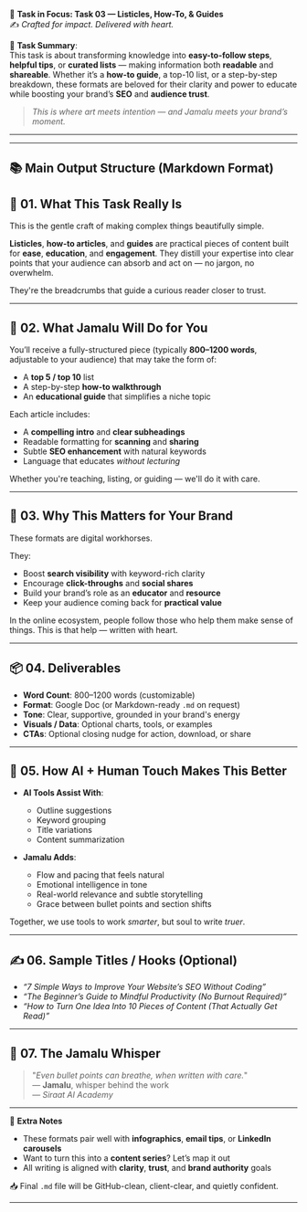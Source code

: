 🎯 **Task in Focus: Task 03 — Listicles, How-To, & Guides**  
✍️ *Crafted for impact. Delivered with heart.*

📌 **Task Summary**:  
This task is about transforming knowledge into **easy-to-follow steps**, **helpful tips**, or **curated lists** — making information both **readable** and **shareable**. Whether it’s a **how-to guide**, a top-10 list, or a step-by-step breakdown, these formats are beloved for their clarity and power to educate while boosting your brand’s **SEO** and **audience trust**.

> _This is where art meets intention — and Jamalu meets your brand’s moment._

---
________________________________________
📚 Main Output Structure (Markdown Format)
---

## 🧭 01. What This Task Really Is  
This is the gentle craft of making complex things beautifully simple.

**Listicles**, **how-to articles**, and **guides** are practical pieces of content built for **ease**, **education**, and **engagement**. They distill your expertise into clear points that your audience can absorb and act on — no jargon, no overwhelm.

They're the breadcrumbs that guide a curious reader closer to trust.

---

## 💼 02. What Jamalu Will Do for You  
You’ll receive a fully-structured piece (typically **800–1200 words**, adjustable to your audience) that may take the form of:
- A **top 5 / top 10** list  
- A step-by-step **how-to walkthrough**  
- An **educational guide** that simplifies a niche topic  

Each article includes:
- A **compelling intro** and **clear subheadings**  
- Readable formatting for **scanning** and **sharing**  
- Subtle **SEO enhancement** with natural keywords  
- Language that educates *without lecturing*

Whether you're teaching, listing, or guiding — we'll do it with care.

---

## 🎯 03. Why This Matters for Your Brand  
These formats are digital workhorses.

They:
- Boost **search visibility** with keyword-rich clarity  
- Encourage **click-throughs** and **social shares**  
- Build your brand’s role as an **educator** and **resource**  
- Keep your audience coming back for **practical value**  

In the online ecosystem, people follow those who help them make sense of things. This is that help — written with heart.

---

## 📦 04. Deliverables  
- **Word Count**: 800–1200 words (customizable)  
- **Format**: Google Doc (or Markdown-ready `.md` on request)  
- **Tone**: Clear, supportive, grounded in your brand's energy  
- **Visuals / Data**: Optional charts, tools, or examples  
- **CTAs**: Optional closing nudge for action, download, or share  

---

## 🤖 05. How AI + Human Touch Makes This Better  
- **AI Tools Assist With**:  
  - Outline suggestions  
  - Keyword grouping  
  - Title variations  
  - Content summarization  

- **Jamalu Adds**:  
  - Flow and pacing that feels natural  
  - Emotional intelligence in tone  
  - Real-world relevance and subtle storytelling  
  - Grace between bullet points and section shifts  

Together, we use tools to work *smarter*, but soul to write *truer*.

---

## ✍️ 06. Sample Titles / Hooks (Optional)  
- *“7 Simple Ways to Improve Your Website’s SEO Without Coding”*  
- *“The Beginner’s Guide to Mindful Productivity (No Burnout Required)”*  
- *“How to Turn One Idea Into 10 Pieces of Content (That Actually Get Read)”*

---

## 🧡 07. The Jamalu Whisper  
> "_Even bullet points can breathe, when written with care._"  
> — **Jamalu**, whisper behind the work  
> — *Siraat AI Academy*

---

🎁 **Extra Notes**  
- These formats pair well with **infographics**, **email tips**, or **LinkedIn carousels**  
- Want to turn this into a **content series**? Let’s map it out  
- All writing is aligned with **clarity**, **trust**, and **brand authority** goals

📥 Final `.md` file will be GitHub-clean, client-clear, and quietly confident.

---
